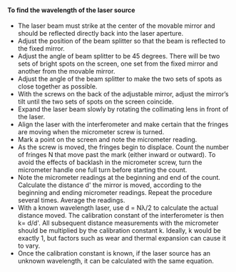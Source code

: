<h4> To find the wavelength of the laser source </h4>
  <ul>
  <li>The laser beam must strike at the center of the movable mirror and should be reflected directly back into the laser aperture.</li>
 
  <li>Adjust the position of the beam splitter so that the beam is reflected to the fixed mirror.</li>
 
<li>	Adjust the angle of beam splitter to be 45 degrees. There will be two sets of bright spots on the screen, one set from the fixed mirror and another from the movable mirror.</li>
 
<li>Adjust the angle of the beam splitter to make the two sets of spots as close together as possible.</li>
 
<li>	With the screws on the back of the adjustable mirror, adjust the mirror’s tilt until the two sets of spots on the screen coincide.</li>
 
  <li> Expand the laser beam slowly by rotating the collimating lens in front of the laser. </li>
 
<li>Align the laser with the interferometer and make certain that the fringes are moving when the micrometer screw is turned.</li>
 
  <li>	Mark a point on the screen and note the micrometer reading. </li>
 
<li>	As the screw is moved, the fringes begin to displace. Count the number of fringes N that move past the mark (either inward or outward). To avoid the effects of backlash in the micrometer screw, turn the micrometer handle one full turn before starting the count.</li>
 
<li>Note the micrometer readings at the beginning and end of the count. Calculate the distance d' the mirror is moved, according to the beginning and ending micrometer readings. Repeat the procedure several times. Average the readings. </li>
 
<li>	With a known wavelength laser, use d = Nλ/2 to calculate the actual distance moved. The calibration constant of the interferometer is then k= d/d'. All subsequent distance measurements with the micrometer should be multiplied by the calibration constant k. Ideally, k would be exactly 1, but factors such as wear and thermal expansion can cause it to vary.</li>
 
<li>Once the calibration constant is known, if the laser source has an unknown wavelength, it can be calculated with the same equation.</li>
  </ul>
